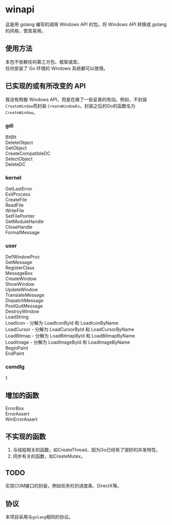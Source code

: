 # winapi #
这是用 golang 编写的调用 Windows API 的包。将 Windows API 转换成 golang 的风格，使其易用。

## 使用方法 ##
本包不依赖任何第三方包、框架或库。<br>
任何安装了 Go 环境的 Windows 系统都可以使用。

## 已实现的或有所改变的 API ##
我没有照搬 Windows API，而是在做了一些妥善的改动。例如，不封装`CreateWindow`而封装 `CreateWindowEx`，封装之后的Go的函数名为`CreateWindow`。

### gdi ###
BitBlt<br>
DeleteObject<br>
GetObject<br>
CreateCompatibleDC<br>
SelectObject<br>
DeleteDC<br>

### kernel ###
GetLastError<br>
ExitProcess<br>
CreateFile<br>
ReadFile<br>
WriteFile<br>
SetFilePointer<br>
GetModuleHandle<br>
CloseHandle<br>
FormatMessage<br>

### user ###
DefWindowProc<br>
GetMessage<br>
RegisterClass<br>
MessageBox<br>
CreateWindow<br>
ShowWindow<br>
UpdateWindow<br>
TranslateMessage<br>
DispatchMessage<br>
PostQuitMessage<br>
DestroyWindow<br>
LoadString<br>
LoadIcon - 分解为 LoadIconById 和 LoadIconByName<br>
LoadCursor - 分解为 LoadCursorById 和 LoadCursorByName<br>
LoadBitmap - 分解为 LoadBitmapById 和 LoadBitmapByName<br>
LoadImage - 分解为 LoadImageById 和 LoadImageByName<br>
BeginPaint<br>
EndPaint<br>

### comdlg ###
1

## 增加的函数 ##
ErrorBox<br>
ErrorAssert<br>
WinErrorAssert<br>

## 不实现的函数 ##
1. 与线程相关的函数，如CreateThread，因为Go已经有了很好的并发特性。<br>
2. 同步有关的函数，如CreateMutex。

## TODO ##
实现COM接口的封装，例如任务栏的进度条、DirectX等。


## 协议 ##
本项目采用与`golang`相同的协议。
